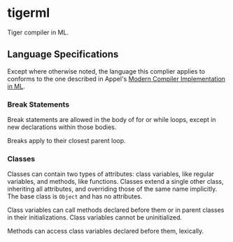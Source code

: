 tigerml
=======

Tiger compiler in ML.

## Language Specifications

Except where otherwise noted, the language this complier applies to conforms to the one described in Appel's [Modern Compiler Implementation in 
ML](https://www.cs.princeton.edu/~appel/modern/ml/).

### Break Statements

Break statements are allowed in the body of for or while loops, except in new declarations within those bodies.

Breaks apply to their closest parent loop.

### Classes

Classes can contain two types of attributes: class variables, like regular variables, and methods, like functions. Classes extend a single other class, inheriting all attributes, and overriding those of the same name implicitly. The base class is `Object` and has no attributes.

Class variables can call methods declared before them or in parent classes in their initializations. Class variables cannot be uninitialized.

Methods can access class variables declared before them, lexically.
